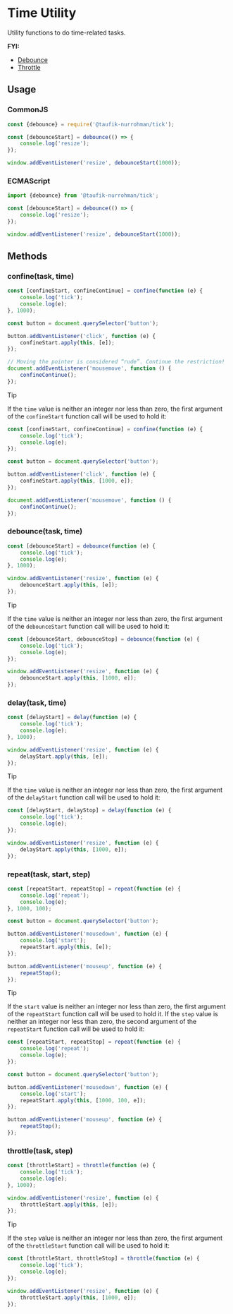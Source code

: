 Time Utility
============

Utility functions to do time-related tasks.

**FYI:**

 - [Debounce](https://developer.mozilla.org/en-US/docs/Glossary/Debounce)
 - [Throttle](https://developer.mozilla.org/en-US/docs/Glossary/Throttle)

Usage
-----

### CommonJS

~~~ js
const {debounce} = require('@taufik-nurrohman/tick');

const [debounceStart] = debounce(() => {
    console.log('resize');
});

window.addEventListener('resize', debounceStart(1000));
~~~

### ECMAScript

~~~ js
import {debounce} from '@taufik-nurrohman/tick';

const [debounceStart] = debounce(() => {
    console.log('resize');
});

window.addEventListener('resize', debounceStart(1000));
~~~

Methods
-------

### confine(task, time)

~~~ js
const [confineStart, confineContinue] = confine(function (e) {
    console.log('tick');
    console.log(e);
}, 1000);

const button = document.querySelector('button');

button.addEventListener('click', function (e) {
    confineStart.apply(this, [e]);
});

// Moving the pointer is considered “rude”. Continue the restriction!
document.addEventListener('mousemove', function () {
    confineContinue();
});
~~~

> [!TIP]
>
> If the `time` value is neither an integer nor less than zero, the first argument of the `confineStart` function call
> will be used to hold it:
>
> ~~~ js
> const [confineStart, confineContinue] = confine(function (e) {
>     console.log('tick');
>     console.log(e);
> });
>
> const button = document.querySelector('button');
>
> button.addEventListener('click', function (e) {
>     confineStart.apply(this, [1000, e]);
> });
>
> document.addEventListener('mousemove', function () {
>     confineContinue();
> });
> ~~~

### debounce(task, time)

~~~ js
const [debounceStart] = debounce(function (e) {
    console.log('tick');
    console.log(e);
}, 1000);

window.addEventListener('resize', function (e) {
    debounceStart.apply(this, [e]);
});
~~~

> [!TIP]
>
> If the `time` value is neither an integer nor less than zero, the first argument of the `debounceStart` function call
> will be used to hold it:
>
> ~~~ js
> const [debounceStart, debounceStop] = debounce(function (e) {
>     console.log('tick');
>     console.log(e);
> });
>
> window.addEventListener('resize', function (e) {
>     debounceStart.apply(this, [1000, e]);
> });
> ~~~

### delay(task, time)

~~~ js
const [delayStart] = delay(function (e) {
    console.log('tick');
    console.log(e);
}, 1000);

window.addEventListener('resize', function (e) {
    delayStart.apply(this, [e]);
});
~~~

> [!TIP]
>
> If the `time` value is neither an integer nor less than zero, the first argument of the `delayStart` function call
> will be used to hold it:
>
> ~~~ js
> const [delayStart, delayStop] = delay(function (e) {
>     console.log('tick');
>     console.log(e);
> });
>
> window.addEventListener('resize', function (e) {
>     delayStart.apply(this, [1000, e]);
> });
> ~~~

### repeat(task, start, step)

~~~ js
const [repeatStart, repeatStop] = repeat(function (e) {
    console.log('repeat');
    console.log(e);
}, 1000, 100);

const button = document.querySelector('button');

button.addEventListener('mousedown', function (e) {
    console.log('start');
    repeatStart.apply(this, [e]);
});

button.addEventListener('mouseup', function (e) {
    repeatStop();
});
~~~

> [!TIP]
>
> If the `start` value is neither an integer nor less than zero, the first argument of the `repeatStart` function call
> will be used to hold it. If the `step` value is neither an integer nor less than zero, the second argument of the
> `repeatStart` function call will be used to hold it:
>
> ~~~ js
> const [repeatStart, repeatStop] = repeat(function (e) {
>     console.log('repeat');
>     console.log(e);
> });
>
> const button = document.querySelector('button');
>
> button.addEventListener('mousedown', function (e) {
>     console.log('start');
>     repeatStart.apply(this, [1000, 100, e]);
> });
>
> button.addEventListener('mouseup', function (e) {
>     repeatStop();
> });
> ~~~

### throttle(task, step)

~~~ js
const [throttleStart] = throttle(function (e) {
    console.log('tick');
    console.log(e);
}, 1000);

window.addEventListener('resize', function (e) {
    throttleStart.apply(this, [e]);
});
~~~

> [!TIP]
>
> If the `step` value is neither an integer nor less than zero, the first argument of the `throttleStart` function call
> will be used to hold it:
>
> ~~~ js
> const [throttleStart, throttleStop] = throttle(function (e) {
>     console.log('tick');
>     console.log(e);
> });
>
> window.addEventListener('resize', function (e) {
>     throttleStart.apply(this, [1000, e]);
> });
> ~~~
